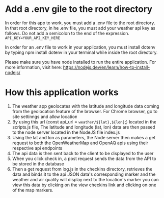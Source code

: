 # Add a .env gile to the root directory
In order for this app to work, you must add a .env file to the root directory. In that root directory, in he .env file, you must add your weather api key as follows. Do not add a semicolon to the end of the expression.
`API_KEY=YOUR_API_KEY_HERE`

In order for an .env file to work in your application, you must install dotenv by typing npm install dotenv in your terminal while inside the root directory. 

Please make sure you have node installed to run the entire application. For more information, visit here: https://nodejs.dev/en/learn/how-to-install-nodejs/

# How this application works
1. The weather app geolocates with the latitude and longitude data coming from the geolocation feature of the browser. For Chrome browser, go to site settinngs and allow location
2. By using this url (const api_url = `weather/${lat},${lon}`;) located in the scripts.js file, The latitude and longitude (lat, lon) data are then passed to the node server located in the NodeJS file index.js 
3. Using the lat and lon as parameters, the Node server then makes a get request to both the OpenWeatherMap and OpenAQ apis using their respective api endpoints
4. The api data is then sent back to the client to be displayed to the user
5. When you click check in, a post request sends the data from the API to be stored in the database
6. Then a get request from log.js in the checkins directory, retrieves the data and binds it to the api JSON data's corresponding marker and the weather and air quality will display next to the location's marker you can view this data by clicking on the view checkins link and clicking on one of the map markers. 


